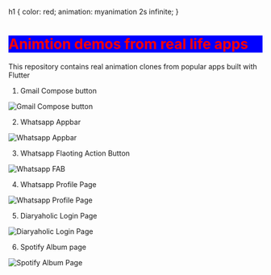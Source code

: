
<link rel="preconnect" href="https://fonts.googleapis.com">
<link rel="preconnect" href="https://fonts.gstatic.com" crossorigin>
<link href="https://fonts.googleapis.com/css2?family=Lobster&display=swap" rel="stylesheet">

h1 {
  color: red;
  animation: myanimation 2s infinite;
}

<div style="background-color: blue">
    <h1 style="color: red;">Animtion demos from real life apps</h1>
</div>

This repository contains real animation clones from popular apps built with Flutter

1. Gmail Compose button

![Gmail Compose button](https://miro.medium.com/max/592/1*dBbATY50SnScQmxVItQnfA.gif)

2. Whatsapp Appbar

![Whatsapp Appbar](https://miro.medium.com/max/590/1*0U_P9FGqQxaRf13cWD7cjQ.gif)

3. Whatsapp Flaoting Action Button

![Whatsapp FAB](https://miro.medium.com/max/592/1*ssx-RLZotn3dLPOYqMnXHg.gif)

4. Whatsapp Profile Page

![Whatsapp Profile Page](https://miro.medium.com/max/590/1*W-PL-Kri4jd-Ox8N4W4H7g.gif)

5. Diaryaholic Login Page

![Diaryaholic Login Page](https://miro.medium.com/max/850/1*6ClLqyqGrlm31QISYOMmqw.gif)

6. Spotify Album page

![Spotify Album Page](https://miro.medium.com/max/1134/1*CmbEXOv6wK8wK9h6Uewdnw.gif)
